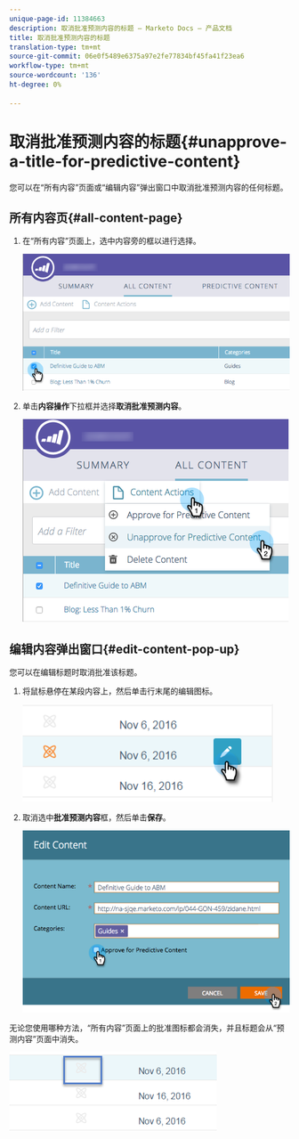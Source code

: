 ```yaml
---
unique-page-id: 11384663
description: 取消批准预测内容的标题 — Marketo Docs — 产品文档
title: 取消批准预测内容的标题
translation-type: tm+mt
source-git-commit: 06e0f5489e6375a97e2fe77834bf45fa41f23ea6
workflow-type: tm+mt
source-wordcount: '136'
ht-degree: 0%

---
```



# 取消批准预测内容的标题{#unapprove-a-title-for-predictive-content}

您可以在“所有内容”页面或“编辑内容”弹出窗口中取消批准预测内容的任何标题。

## 所有内容页{#all-content-page}

1. 在“所有内容”页面上，选中内容旁的框以进行选择。

   ![](assets/image2017-10-3-9-3a18-3a38.png)

1. 单击&#x200B;**内容操作**&#x200B;下拉框并选择&#x200B;**取消批准预测内容**。

   ![](assets/image2017-10-3-9-3a19-3a20.png)

## 编辑内容弹出窗口{#edit-content-pop-up}

您可以在编辑标题时取消批准该标题。

1. 将鼠标悬停在某段内容上，然后单击行末尾的编辑图标。

   ![](assets/click-icon-hand.png)

1. 取消选中&#x200B;**批准预测内容**&#x200B;框，然后单击&#x200B;**保存**。

   ![](assets/image2017-10-3-9-3a20-3a17.png)

无论您使用哪种方法，“所有内容”页面上的批准图标都会消失，并且标题会从“预测内容”页面中消失。

![](assets/unapprove-content-no-icon.png)
